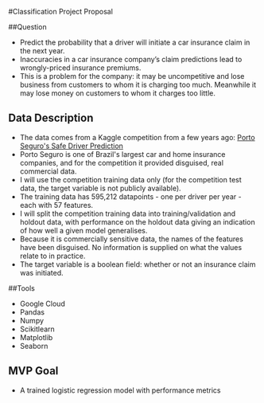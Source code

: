 #Classification Project Proposal

##Question

- Predict the probability that a driver will initiate a car insurance claim in the next year.
- Inaccuracies in a car insurance company’s claim predictions lead to wrongly-priced insurance premiums.
- This is a problem for the company: it may be uncompetitive and lose business from customers to whom it is charging too much. Meanwhile it may lose money on customers to whom it charges too little.

## Data Description

- The data comes from a Kaggle competition from a few years ago: [Porto Seguro's Safe Driver Prediction](https://www.kaggle.com/c/porto-seguro-safe-driver-prediction/overview)
- Porto Seguro is one of Brazil's largest car and home insurance companies, and for the competition it provided disguised, real commercial data.
- I will use the competition training data only (for the competition test data, the target variable is not publicly available). 
- The training data has 595,212 datapoints - one per driver per year - each with 57 features.
- I will split the competition training data into training/validation and holdout data, with performance on the holdout data giving an indication of how well a given model generalises.
- Because it is commercially sensitive data, the names of the features have been disguised. No information is supplied on what the values relate to in practice.
- The target variable is a boolean field: whether or not an insurance claim was initiated.
 
##Tools

- Google Cloud
- Pandas
- Numpy
- Scikitlearn
- Matplotlib
- Seaborn

## MVP Goal
- A trained logistic regression model with performance metrics
